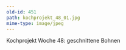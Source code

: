 ```yaml
---
old-id: 451
path: kochprojekt_48_01.jpg
mime-type: image/jpeg
---
```

Kochprojekt Woche 48:
geschnittene Bohnen
